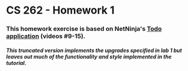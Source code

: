 # CS 262 - Homework 1

### This homework exercise is based on NetNinja's [Todo application](https://www.youtube.com/playlist?list=PL4cUxeGkcC9ixPU-QkScoRBVxtPPzVjrQ) (videos #9-15).

##### This truncated version implements the upgrades specified in lab 1 but leaves out much of the functionality and style implemented in the tutorial.
